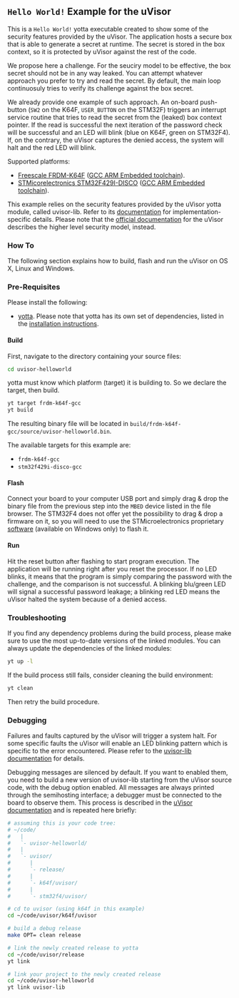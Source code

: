 ## `Hello World!` Example for the uVisor

This is a `Hello World!` yotta executable created to show some of the security features provided by the uVisor. The application hosts a secure box that is able to generate a secret at runtime. The secret is stored in the box context, so it is protected by uVisor against the rest of the code.

We propose here a challenge. For the seuciry model to be effective, the box secret should not be in any way leaked. You can attempt whatever approach you prefer to try and read the secret. By default, the main loop continuosuly tries to verify its challenge against the box secret.

We already provide one example of such approach. An on-board push-button (`SW2` on the K64F, `USER_BUTTON` on the STM32F) triggers an interrupt service routine that tries to read the secret from the (leaked) box context pointer. If the read is successful the next iteration of the password check will be successful and an LED will blink (blue on K64F, green on STM32F4). If, on the contrary, the uVisor captures the denied access, the system will halt and the red LED will blink.

Supported platforms:
- [Freescale FRDM-K64F](http://developer.mbed.org/platforms/FRDM-K64F/) ([GCC ARM Embedded toolchain](https://launchpad.net/gcc-arm-embedded)).
- [STMicorelectronics STM32F429I-DISCO](http://www.st.com/web/catalog/tools/FM116/SC959/SS1532/PF259090) ([GCC ARM Embedded toolchain](https://launchpad.net/gcc-arm-embedded)).

This example relies on the security features provided by the uVisor yotta module, called uvisor-lib. Refer to its [documentation](https://github.com/ARMmbed/uvisor-lib) for implementation-specific details. Please note that the [official documentation](https://github.com/ARMmbed/uvisor) for the uVisor describes the higher level security model, instead.

### How To

The following section explains how to build, flash and run the uVisor on OS X, Linux and Windows.

### Pre-Requisites

Please install the following:

* [yotta](https://github.com/ARMmbed/yotta). Please note that yotta has its own set of dependencies, listed in the [installation instructions](http://armmbed.github.io/yotta/#installing-on-windows).

#### Build

First, navigate to the directory containing your source files:

```bash
cd uvisor-helloworld
```

yotta must know which platform (target) it is building to. So we declare the target, then build.

```bash
yt target frdm-k64f-gcc
yt build
```

The resulting binary file will be located in
`build/frdm-k64f-gcc/source/uvisor-helloworld.bin`.

The available targets for this example are:
- `frdm-k64f-gcc`
- `stm32f429i-disco-gcc`

#### Flash

Connect your board to your computer USB port and simply drag & drop the binary file from the previous step into the `MBED` device listed in the file browser. The STM32F4 does not offer yet the possibility to drag & drop a firmware on it, so you will need to use the STMicroelectronics proprietary [software](http://www.st.com/web/en/catalog/tools/PF258168) (available on Windows only) to flash it.

#### Run

Hit the reset button after flashing to start program execution. The application will be running right after you reset the processor. If no LED blinks, it means that the program is simply comparing the password with the challenge, and the comparison is not successful. A blinking blu/green LED will signal a successful password leakage; a blinking red LED means the uVisor halted the system because of a denied access.

### Troubleshooting

If you find any dependency problems during the build process, please make sure to use the most up-to-date versions of the linked modules. You can always update the dependencies of the linked modules:

```bash
yt up -l
```
If the build process still fails, consider cleaning the build environment:

```bash
yt clean
```
Then retry the build procedure.

### Debugging

Failures and faults captured by the uVisor will trigger a system halt. For some specific faults the uVisor will enable an LED blinking pattern which is specific to the error encountered. Please refer to the [uvisor-lib documentation](https://github.com/ARMmbed/uvisor-lib) for details.

Debugging messages are silenced by default. If you want to enabled them, you need to build a new version of uvisor-lib starting from the uVisor source code, with the debug option enabled. All messages are always printed through the semihosting interface; a debugger must be connected to the board to observe them. This process is described in the [uVisor documentation](https://github.com/ARMmbed/uvisor) and is repeated here briefly:

```bash
# assuming this is your code tree:
# ~/code/
#   |
#   `- uvisor-helloworld/
#   |
#   `- uvisor/
#      |
#      `- release/
#      |
#      `- k64f/uvisor/
#      |
#      `- stm32f4/uvisor/

# cd to uvisor (using k64f in this example)
cd ~/code/uvisor/k64f/uvisor

# build a debug release
make OPT= clean release

# link the newly created release to yotta
cd ~/code/uvisor/release
yt link

# link your project to the newly created release
cd ~/code/uvisor-helloworld
yt link uvisor-lib
```
